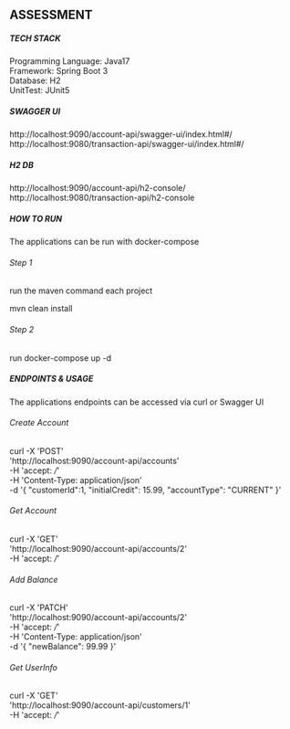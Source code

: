 ## ASSESSMENT

##### TECH STACK
Programming Language: Java17 <br>
Framework: Spring Boot 3 <br>
Database: H2 <br>
UnitTest: JUnit5 <br>

##### SWAGGER UI
http://localhost:9090/account-api/swagger-ui/index.html#/ <br>
http://localhost:9080/transaction-api/swagger-ui/index.html#/

##### H2 DB
http://localhost:9090/account-api/h2-console/ <br>
http://localhost:9080/transaction-api/h2-console


##### HOW TO RUN
The applications can be run with docker-compose <br>

###### Step 1 

  run the maven command each project
  
  mvn clean install
  
###### Step 2 

  run docker-compose up -d
  
##### ENDPOINTS & USAGE
The applications endpoints can be accessed via curl or Swagger UI
###### Create Account

curl -X 'POST' \
  'http://localhost:9090/account-api/accounts' \
  -H 'accept: */*' \
  -H 'Content-Type: application/json' \
  -d '{
  "customerId":1,
  "initialCredit": 15.99,
  "accountType": "CURRENT"
}'

###### Get Account

curl -X 'GET' \
  'http://localhost:9090/account-api/accounts/2' \
  -H 'accept: */*'
  
###### Add Balance
curl -X 'PATCH' \
  'http://localhost:9090/account-api/accounts/2' \
  -H 'accept: */*' \
  -H 'Content-Type: application/json' \
  -d '{
  "newBalance": 99.99
}'

###### Get UserInfo

curl -X 'GET' \
  'http://localhost:9090/account-api/customers/1' \
  -H 'accept: */*'
